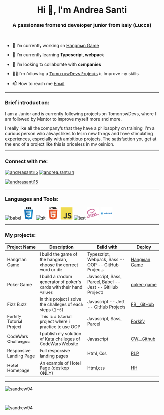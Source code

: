 <h1 align="center">Hi 👋, I'm Andrea Santi</h1>
<h3 align="center">A passionate frontend developer junior from Italy (Lucca)</h3>

<br>

- 🔭 I’m currently working on [Hangman Game](https://github.com/Sandrew94/hangman-game)

- 🌱 I’m currently learning **Typescript, webpack**

- 🤝 I’m looking to collaborate with **companies**

- 🧑‍💻 I’m following a [TomorrowDevs Projects](https://www.tomorrowdevs.com/) to improve my skills

- 📫 How to reach me [Email](mailto::santi_andrea@hotmail.it)


-----


<h3 align="left">Brief introduction:</h3>

I am a Junior and is currently following projects on TomorrowDevs, where I am followed by Mentor to improve myself more and more.


I really like all the company's that they have a philosophy on training, I'm a curious person who always likes to learn new things and have stimulating experiences, especially with ambitious projects. 
The satisfaction you get at the end of a project like this is priceless in my opinion.


-----


<h3 align="left">Connect with me:</h3>
<p align="left">
<a href="https://twitter.com/andreasanti15" target="blank"><img align="center" src="https://raw.githubusercontent.com/rahuldkjain/github-profile-readme-generator/master/src/images/icons/Social/twitter.svg" alt="andreasanti15" height="30" width="40" /></a>
<a href="https://fb.com/andrea.santi.14" target="blank"><img align="center" src="https://raw.githubusercontent.com/rahuldkjain/github-profile-readme-generator/master/src/images/icons/Social/facebook.svg" alt="andrea.santi.14" height="30" width="40" /></a>
</p>

<p align="left"> <a href="https://twitter.com/andreasanti15" target="blank"><img src="https://img.shields.io/twitter/follow/andreasanti15?logo=twitter&style=for-the-badge" alt="andreasanti15" /></a> </p>

-----

<h3 align="left">Languages and Tools:</h3>
<p align="left"> <a href="https://babeljs.io/" target="_blank"> <img src="https://www.vectorlogo.zone/logos/babeljs/babeljs-icon.svg" alt="babel" width="40" height="40"/> </a> <a href="https://www.w3schools.com/css/" target="_blank"> <img src="https://raw.githubusercontent.com/devicons/devicon/master/icons/css3/css3-original-wordmark.svg" alt="css3" width="40" height="40"/> </a> <a href="https://git-scm.com/" target="_blank"> <img src="https://www.vectorlogo.zone/logos/git-scm/git-scm-icon.svg" alt="git" width="40" height="40"/> </a> <a href="https://www.w3.org/html/" target="_blank"> <img src="https://raw.githubusercontent.com/devicons/devicon/master/icons/html5/html5-original-wordmark.svg" alt="html5" width="40" height="40"/> </a> <a href="https://developer.mozilla.org/en-US/docs/Web/JavaScript" target="_blank"> <img src="https://raw.githubusercontent.com/devicons/devicon/master/icons/javascript/javascript-original.svg" alt="javascript" width="40" height="40"/> </a> <a href="https://jestjs.io" target="_blank"> <img src="https://www.vectorlogo.zone/logos/jestjsio/jestjsio-icon.svg" alt="jest" width="40" height="40"/> </a>  <a href="https://sass-lang.com" target="_blank"> <img src="https://raw.githubusercontent.com/devicons/devicon/master/icons/sass/sass-original.svg" alt="sass" width="40" height="40"/> </a> <a href="https://webpack.js.org" target="_blank"> <img src="https://raw.githubusercontent.com/devicons/devicon/d00d0969292a6569d45b06d3f350f463a0107b0d/icons/webpack/webpack-original-wordmark.svg" alt="webpack" width="40" height="40"/> </a> </p>


-----

<h3 align="left">My projects:</h3>

| Project Name | Description | Build with |Deploy |
|---|---|---|---|
| Hangman Game   | I build the game of the hangman, choose the correct word or die  | Typescript, Webpack, Sass -- OOP -- GitHub Projects| [Hangman Game](https://hangman-game-td.netlify.app/)    |
| Poker Game   | I build a random generator of poker's cards with their hand values  | Javascript, Sass, Parcel, Babel -- Jest -- GitHub Projects| [poker-game](https://poker-game-td.netlify.app/)    |
| Fizz Buzz  | In this project i solve the challeges of each steps (1-6)  | Javascript -- Jest -- GitHub Projects| [FB__GitHub](https://github.com/Sandrew94/fizzbuzz)  |
| Forkify Tutorial Project  | This is a tutorial project where i practice to use OOP   | Javascript, Sass, Parcel | [Forkify](https://forkify-tutorial.netlify.app/)|
| CodeWars Challenges  | I publish my solution of Kata challeges of CodeWars Website | Javascript | [CW__Github](https://github.com/Sandrew94/CodeWars___Challenges) |
| Responsive Landing Page| Full responsive landing pages | Html, Css | [RLP](https://trusting-hypatia-9de1b1.netlify.app/) |
| Hotel Homepage    | An example of Hotel Page (destkop ONLY)  | Html,css | [HH](https://eloquent-payne-143816.netlify.app/) |


-----

<p>&nbsp;<img align="left" src="https://github-readme-stats.vercel.app/api?username=sandrew94&show_icons=true&locale=en" alt="sandrew94" /></p>

<br>

<p><img align="left" src="https://github-readme-stats.vercel.app/api/top-langs?username=sandrew94&show_icons=true&locale=en&layout=compact" alt="sandrew94" /></p>



